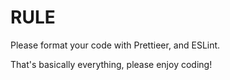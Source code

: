 # RULE
Please format your code with Prettieer, and ESLint.

That's basically everything, please enjoy coding!
